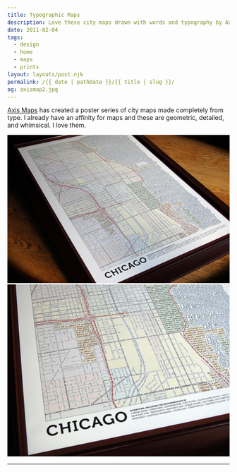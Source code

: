 ```yaml
---
title: Typographic Maps
description: Love these city maps drawn with words and typography by Axis Maps.
date: 2011-02-04
tags: 
  - design
  - home
  - maps
  - prints
layout: layouts/post.njk
permalink: /{{ date | pathDate }}/{{ title | slug }}/
og: axismap2.jpg
---
```


[Axis Maps](http://www.axismaps.com/typographic.php) has created a poster series of city maps made completely from type. I already have an affinity for maps and these are geometric, detailed, and whimsical. I love them.

![map of Chicago drawn with typography](/img/axismap1.jpg)![closeup](/img/axismap2.jpg)

---
